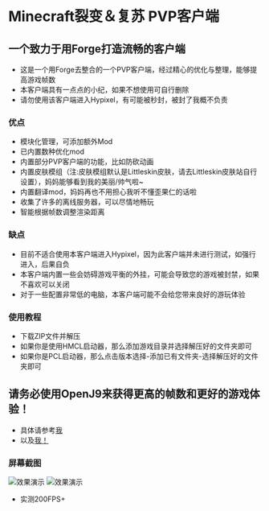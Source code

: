 # Minecraft裂变＆复苏 PVP客户端
## 一个致力于用Forge打造流畅的客户端
* 这是一个用Forge去整合的一个PVP客户端，经过精心的优化与整理，能够提高游戏帧数
* 本客户端具有一点点的小纪，如果不想使用可自行删除
* 请勿使用该客户端进入Hypixel，有可能被秒封，被封了我概不负责
### 优点
* 模块化管理，可添加额外Mod
* 已内置数种优化mod
* 内置部分PVP客户端的功能，比如防砍动画
* 内置皮肤模组（注:皮肤模组默认是Littleskin皮肤，请去Littleskin皮肤站自行设置），妈妈能够看到我的美丽/帅气啦~
* 内置翻译mod，妈妈再也不用担心我听不懂歪果仁的话啦
* 收集了许多的离线服务器，可以尽情地畅玩
* 智能根据帧数调整渲染距离
### 缺点
* 目前不适合使用本客户端进入Hypixel，因为此客户端并未进行测试，如强行进入，后果自负
* 本客户端内置一些会妨碍游戏平衡的外挂，可能会导致您的游戏被封禁，如果不喜欢可以关闭
* 对于一些配置非常低的电脑，本客户端可能不会给您带来良好的游玩体验
### 使用教程
* 下载ZIP文件并解压
* 如果你是使用HMCL启动器，那么添加游戏目录并选择解压好的文件夹即可
* 如果你是PCL启动器，那么点击版本选择-添加已有文件夹-选择解压好的文件夹即可
## 请务必使用OpenJ9来获得更高的帧数和更好的游戏体验！
* 具体请参考[我](https://www.mcbbs.net/thread-847020-1-1.html)
* 以及[我！](https://www.mcbbs.net/thread-899289-1-1.html)
### 屏幕截图
![效果演示](https://s2.loli.net/2022/01/27/K5GIzNd1ThuiCsR.png)
![效果演示](https://s2.loli.net/2022/01/27/XiZEs2Ut5QYWDnM.png)
* 实测200FPS+
